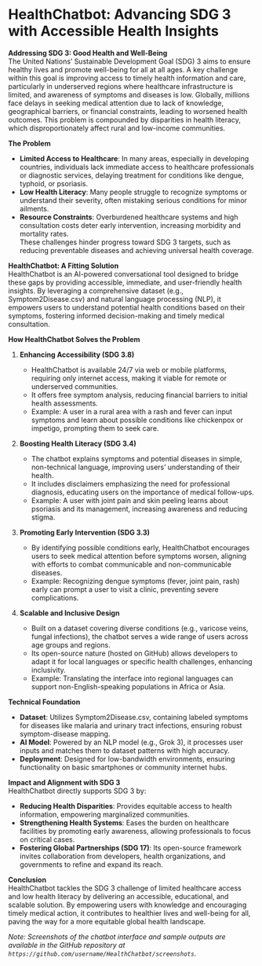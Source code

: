 # HealthChatbot: Advancing SDG 3 with Accessible Health Insights

**Addressing SDG 3: Good Health and Well-Being**  
The United Nations’ Sustainable Development Goal (SDG) 3 aims to ensure healthy lives and promote well-being for all at all ages. A key challenge within this goal is improving access to timely health information and care, particularly in underserved regions where healthcare infrastructure is limited, and awareness of symptoms and diseases is low. Globally, millions face delays in seeking medical attention due to lack of knowledge, geographical barriers, or financial constraints, leading to worsened health outcomes. This problem is compounded by disparities in health literacy, which disproportionately affect rural and low-income communities.

**The Problem**  
- **Limited Access to Healthcare**: In many areas, especially in developing countries, individuals lack immediate access to healthcare professionals or diagnostic services, delaying treatment for conditions like dengue, typhoid, or psoriasis.  
- **Low Health Literacy**: Many people struggle to recognize symptoms or understand their severity, often mistaking serious conditions for minor ailments.  
- **Resource Constraints**: Overburdened healthcare systems and high consultation costs deter early intervention, increasing morbidity and mortality rates.  
These challenges hinder progress toward SDG 3 targets, such as reducing preventable diseases and achieving universal health coverage.

**HealthChatbot: A Fitting Solution**  
HealthChatbot is an AI-powered conversational tool designed to bridge these gaps by providing accessible, immediate, and user-friendly health insights. By leveraging a comprehensive dataset (e.g., Symptom2Disease.csv) and natural language processing (NLP), it empowers users to understand potential health conditions based on their symptoms, fostering informed decision-making and timely medical consultation.

**How HealthChatbot Solves the Problem**  
1. **Enhancing Accessibility (SDG 3.8)**  
   - HealthChatbot is available 24/7 via web or mobile platforms, requiring only internet access, making it viable for remote or underserved communities.  
   - It offers free symptom analysis, reducing financial barriers to initial health assessments.  
   - Example: A user in a rural area with a rash and fever can input symptoms and learn about possible conditions like chickenpox or impetigo, prompting them to seek care.

2. **Boosting Health Literacy (SDG 3.4)**  
   - The chatbot explains symptoms and potential diseases in simple, non-technical language, improving users’ understanding of their health.  
   - It includes disclaimers emphasizing the need for professional diagnosis, educating users on the importance of medical follow-ups.  
   - Example: A user with joint pain and skin peeling learns about psoriasis and its management, increasing awareness and reducing stigma.

3. **Promoting Early Intervention (SDG 3.3)**  
   - By identifying possible conditions early, HealthChatbot encourages users to seek medical attention before symptoms worsen, aligning with efforts to combat communicable and non-communicable diseases.  
   - Example: Recognizing dengue symptoms (fever, joint pain, rash) early can prompt a user to visit a clinic, preventing severe complications.

4. **Scalable and Inclusive Design**  
   - Built on a dataset covering diverse conditions (e.g., varicose veins, fungal infections), the chatbot serves a wide range of users across age groups and regions.  
   - Its open-source nature (hosted on GitHub) allows developers to adapt it for local languages or specific health challenges, enhancing inclusivity.  
   - Example: Translating the interface into regional languages can support non-English-speaking populations in Africa or Asia.

**Technical Foundation**  
- **Dataset**: Utilizes Symptom2Disease.csv, containing labeled symptoms for diseases like malaria and urinary tract infections, ensuring robust symptom-disease mapping.  
- **AI Model**: Powered by an NLP model (e.g., Grok 3), it processes user inputs and matches them to dataset patterns with high accuracy.  
- **Deployment**: Designed for low-bandwidth environments, ensuring functionality on basic smartphones or community internet hubs.  

**Impact and Alignment with SDG 3**  
HealthChatbot directly supports SDG 3 by:  
- **Reducing Health Disparities**: Provides equitable access to health information, empowering marginalized communities.  
- **Strengthening Health Systems**: Eases the burden on healthcare facilities by promoting early awareness, allowing professionals to focus on critical cases.  
- **Fostering Global Partnerships (SDG 17)**: Its open-source framework invites collaboration from developers, health organizations, and governments to refine and expand its reach.

**Conclusion**  
HealthChatbot tackles the SDG 3 challenge of limited healthcare access and low health literacy by delivering an accessible, educational, and scalable solution. By empowering users with knowledge and encouraging timely medical action, it contributes to healthier lives and well-being for all, paving the way for a more equitable global health landscape.

*Note: Screenshots of the chatbot interface and sample outputs are available in the GitHub repository at `https://github.com/username/HealthChatbot/screenshots`.*